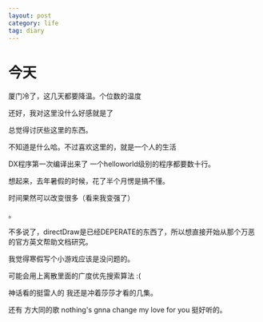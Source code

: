```yaml
---
layout: post
category: life
tag: diary
---
```


今天
===

厦门冷了，这几天都要降温。个位数的温度

还好，我对这里没什么好感就是了

总觉得讨厌些这里的东西。

不知道是什么哈。不过喜欢这里的，就是一个人的生活

DX程序第一次编译出来了 一个helloworld级别的程序都要数十行。

想起来，去年暑假的时候，花了半个月愣是搞不懂。

时间果然可以改变很多（看来我变强了）

。

 

 不多说了，directDraw是已经DEPERATE的东西了，所以想直接开始从那个万恶的官方英文帮助文档研究。

 我觉得寒假写个小游戏应该是没问题的。

 可能会用上离散里面的广度优先搜索算法 :(

  

  神话看的挺雷人的  我还是冲着莎莎才看的几集。

  还有 方大同的歌 nothing's gnna change my love for you 挺好听的。
